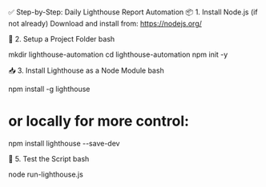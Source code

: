✅ Step-by-Step: Daily Lighthouse Report Automation
📦 1. Install Node.js (if not already)
Download and install from: https://nodejs.org/

📁 2. Setup a Project Folder
bash

mkdir lighthouse-automation
cd lighthouse-automation
npm init -y

📥 3. Install Lighthouse as a Node Module
bash

npm install -g lighthouse
# or locally for more control:
npm install lighthouse --save-dev

🧪 5. Test the Script
bash

node run-lighthouse.js
